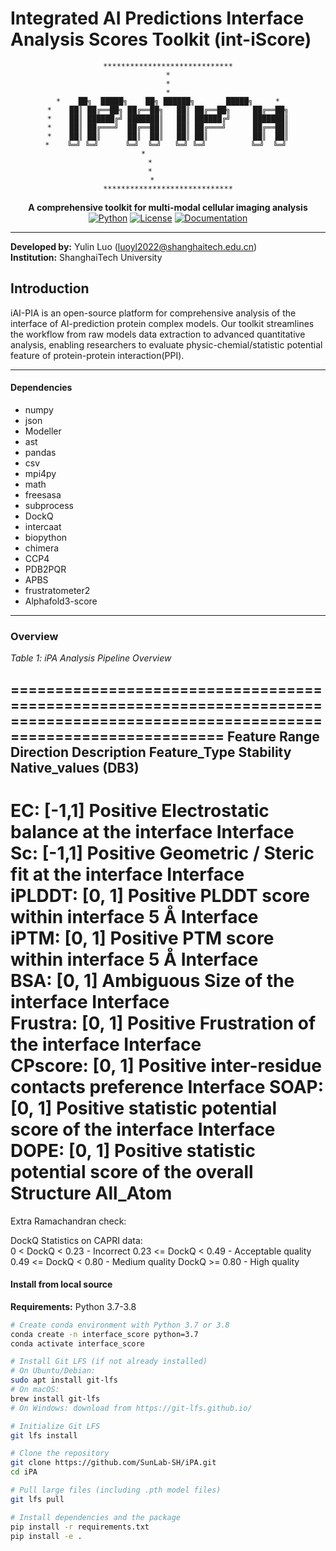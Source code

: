 # Integrated AI Predictions Interface Analysis Scores Toolkit (int-iScore)

<div align="center">

```
​**​*​**​*​**​*​**​*​**​*​**​*​**​*​**​**​**​**​
*
*
*
*    ██╗  █████╗    ██╗ ██████╗       █████╗     *
*    ██║ ██╔══██╗ ██╔══██╗   ██║ ██╔══██╗     ██╔══██╗
*    ██║ ██████╔╝ ███████║   ██║ ██████╔╝     ███████║
*    ██║ ██╔═══╝  ██╔══██║   ██║ ██╔═══╝      ██╔══██║
*    ██║ ██║      ██║  ██║   ██║ ██║          ██║  ██║
*    ╚═╝ ╚═╝      ╚═╝  ╚═╝   ╚═╝ ╚═╝          ╚═╝  ╚═╝ 
*           
*        
*        
*       
​**​*​**​*​**​*​**​*​**​*​**​*​**​*​**​**​**​**​
```





**A comprehensive toolkit for multi-modal cellular imaging analysis**
[![Python](https://img.shields.io/badge/Python-3.7%2B-blue.svg)](https://www.python.org/)
[![License](https://img.shields.io/badge/License-MIT-green.svg)](LICENSE)
[![Documentation](https://img.shields.io/badge/docs-available-brightgreen.svg)](docs/)

</div>

---

**Developed by:** Yulin Luo ([luoyl2022@shanghaitech.edu.cn](mailto:luoyl2022@shanghaitech.edu.cn))  
**Institution:** ShanghaiTech University



## Introduction

iAI-PIA is an open-source platform for comprehensive analysis of the interface of AI-prediction protein complex models. Our toolkit streamlines the workflow from raw models data extraction to advanced quantitative analysis, enabling researchers to evaluate physic-chemial/statistic potential feature of protein-protein interaction(PPI).


---

#### Dependencies

* numpy
* json
* Modeller
* ast
* pandas
* csv
* mpi4py
* math
* freesasa
* subprocess
* DockQ
* intercaat
* biopython
* chimera
* CCP4
* PDB2PQR
* APBS
* frustratometer2
* Alphafold3-score



---





### Overview



*Table 1: iPA Analysis Pipeline Overview*

=================================================================================================================================
Feature   Range  Direction  Description                                            Feature_Type   Stability   Native_values (DB3)
---------------------------------------------------------------------------------------------------------------------------------
EC:       [-1,1] Positive   Electrostatic balance at the interface                 Interface      
Sc:       [-1,1] Positive   Geometric / Steric fit at the interface                Interface       
iPLDDT:   [0, 1] Positive   PLDDT score within interface 5 Å                       Interface        
iPTM:     [0, 1] Positive   PTM score within interface 5 Å                         Interface       
BSA:      [0, 1] Ambiguous  Size of the interface                                  Interface      
Frustra:  [0, 1] Positive   Frustration of the interface                           Interface      
CPscore:  [0, 1] Positive   inter-residue contacts preference                      Interface 
SOAP:     [0, 1] Positive   statistic potential score of the interface             Interface 
DOPE:     [0, 1] Positive   statistic potential score of the overall Structure      All_Atom       
=================================================================================================================================
   Extra Ramachandran check:  
    
	
   DockQ Statistics on CAPRI data:  
    0    <  DockQ <  0.23 - Incorrect
    0.23 <= DockQ <  0.49 - Acceptable quality
    0.49 <= DockQ <  0.80 - Medium quality
            DockQ >= 0.80 - High quality
#### Install from local source

**Requirements:** Python 3.7-3.8

```bash
# Create conda environment with Python 3.7 or 3.8
conda create -n interface_score python=3.7
conda activate interface_score

# Install Git LFS (if not already installed)
# On Ubuntu/Debian:
sudo apt install git-lfs
# On macOS:
brew install git-lfs
# On Windows: download from https://git-lfs.github.io/

# Initialize Git LFS
git lfs install

# Clone the repository
git clone https://github.com/SunLab-SH/iPA.git
cd iPA

# Pull large files (including .pth model files)
git lfs pull

# Install dependencies and the package
pip install -r requirements.txt
pip install -e .
```



<!-- ## Citation

If you use iPA in your research, please cite:

```bibtex
@software{iPA2024,
  title={Integrated Processing and Analysis Toolkit for Multi-Scale Cellular Imaging},
  author={Li, Angdi and others},
  year={2024},
  url={https://github.com/SunLab-SH/iPA}
}
``` -->
